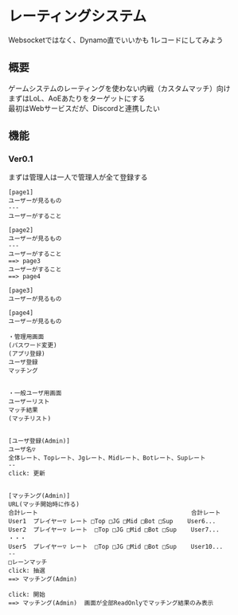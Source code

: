 # レーティングシステム
Websocketではなく、Dynamo直でいいかも
1レコードにしてみよう

## 概要 
ゲームシステムのレーティングを使わない内戦（カスタムマッチ）向け  
まずはLoL、AoEあたりをターゲットにする  
最初はWebサービスだが、Discordと連携したい  

## 機能  

### Ver0.1  
まずは管理人は一人で管理人が全て登録する  
  
```uiflow
[page1]
ユーザーが見るもの
---
ユーザーがすること

[page2]
ユーザーが見るもの
---
ユーザーがすること
==> page3
ユーザーがすること
==> page4

[page3]
ユーザーが見るもの

[page4]
ユーザーが見るもの
```

```uiflow
・管理用画面  
(パスワード変更)  
(アプリ登録)  
ユーザ登録  
マッチング  
  
  
・一般ユーザ用画面
ユーザーリスト  
マッチ結果  
(マッチリスト)  
  
  
[ユーザ登録(Admin)]
ユーザ名▽
全体レート、Topレート、Jgレート、Midレート、Botレート、Supレート
--
click: 更新


[マッチング(Admin)]
URL(マッチ開始時に作る)
合計レート                                           合計レート
User1  プレイヤー▽ レート □Top □JG □Mid □Bot □Sup    User6...
User2  プレイヤー▽ レート  □Top □JG □Mid □Bot □Sup    User7...
・・・
User5  プレイヤー▽ レート  □Top □JG □Mid □Bot □Sup    User10...
--
□レーンマッチ
click: 抽選
==> マッチング(Admin)

click: 開始
==> マッチング(Admin)  画面が全部ReadOnlyでマッチング結果のみ表示
```